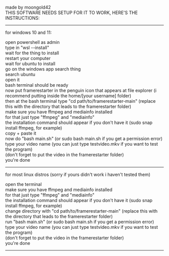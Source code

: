 made by moongold42  
THIS SOFTWARE NEEDS SETUP FOR IT TO WORK, HERE'S THE INSTRUCTIONS:  

------------------------------------------------------------------------------------

for windows 10 and 11:  
  
open powershell as admin  
type in "wsl --install"  
wait for the thing to install  
restart your computer  
wait for ubuntu to install  
go on the windows app search thing  
search ubuntu  
open it  
bash terminal should be ready  
now put framerestarter in the penguin icon that appears at file explorer (i recommend putting inside the home/[your username] folder)  
then at the bash terminal type "cd path/to/framerestarter-main" (replace this with the directory that leads to the framerestarter folder)  
make sure you have ffmpeg and mediainfo installed  
for that just type "ffmpeg" and "mediainfo"  
the installation command should appear if you don't have it (sudo snap install ffmpeg, for example)  
copy + paste it  
now do "bash main.sh" (or sudo bash main.sh if you get a permission error)  
type your video name (you can just type testvideo.mkv if you want to test the program)  
(don't forget to put the video in the framerestarter folder)  
you're done  
  
------------------------------------------------------------------------------------
  
for most linux distros (sorry if yours didn't work i haven't tested them)  
  
open the terminal  
make sure you have ffmpeg and mediainfo installed  
for that just type "ffmpeg" and "mediainfo"  
the installation command should appear if you don't have it (sudo snap install ffmpeg, for example)  
change directory with "cd path/to/framerestarter-main" (replace this with the directory that leads to the framerestarter folder)  
run "bash main.sh" (or sudo bash main.sh if you get a permission error)  
type your video name (you can just type testvideo.mkv if you want to test the program)  
(don't forget to put the video in the framerestarter folder)  
you're done  
  
------------------------------------------------------------------------------------
